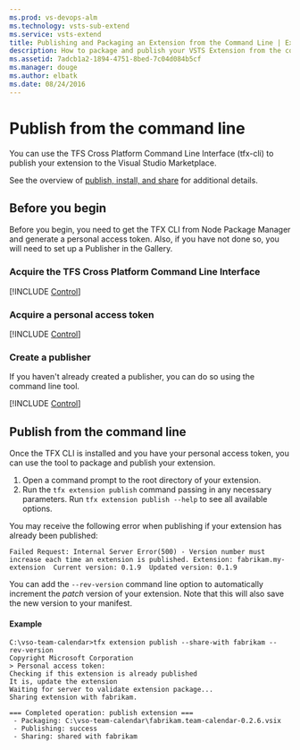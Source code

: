 ```yaml
---
ms.prod: vs-devops-alm
ms.technology: vsts-sub-extend
ms.service: vsts-extend
title: Publishing and Packaging an Extension from the Command Line | Extensions for Visual Studio Team Services
description: How to package and publish your VSTS Extension from the command line.
ms.assetid: 7adcb1a2-1894-4751-8bed-7c04d084b5cf
ms.manager: douge
ms.author: elbatk
ms.date: 08/24/2016
---
```


# Publish from the command line

You can use the TFS Cross Platform Command Line Interface (tfx-cli) to publish your extension to the Visual Studio Marketplace.

See the overview of [publish, install, and share](./overview.md) for additional details.

## Before you begin

Before you begin, you need to get the TFX CLI from Node Package Manager and generate a personal access token. 
Also, if you have not done so, you will need to set up a Publisher in the Gallery.

### Acquire the TFS Cross Platform Command Line Interface

[!INCLUDE [Control](../_shared/procedures/acquire-tfx-cli.md)]

### Acquire a personal access token

[!INCLUDE [Control](../_shared/procedures/acquire-pat.md)]

### Create a publisher

If you haven't already created a publisher, you can do so using the command line tool.

[!INCLUDE [Control](../_shared/procedures/command-line-create-publisher.md)]

## Publish from the command line

Once the TFX CLI is installed and you have your personal access token, you can use the tool to package and publish your extension.

1. Open a command prompt to the root directory of your extension.
2. Run the `tfx extension publish` command passing in any necessary parameters. 
Run `tfx extension publish --help` to see all available options.

You may receive the following error when publishing if your extension has already been published:

```
Failed Request: Internal Server Error(500) - Version number must increase each time an extension is published. Extension: fabrikam.my-extension  Current version: 0.1.9  Updated version: 0.1.9
```

You can add the `--rev-version` command line option to automatically increment the *patch* version of your extension. 
Note that this will also save the new version to your manifest.


#### Example

```
C:\vso-team-calendar>tfx extension publish --share-with fabrikam --rev-version
Copyright Microsoft Corporation
> Personal access token:
Checking if this extension is already published
It is, update the extension
Waiting for server to validate extension package...
Sharing extension with fabrikam.

=== Completed operation: publish extension ===
 - Packaging: C:\vso-team-calendar\fabrikam.team-calendar-0.2.6.vsix
 - Publishing: success
 - Sharing: shared with fabrikam
```
